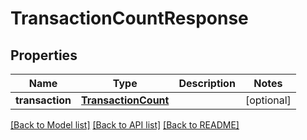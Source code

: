 # TransactionCountResponse


## Properties
Name | Type | Description | Notes
------------ | ------------- | ------------- | -------------
**transaction** | [**TransactionCount**](TransactionCount.md) |  | [optional] 

[[Back to Model list]](../README.md#documentation-for-models) [[Back to API list]](../README.md#documentation-for-api-endpoints) [[Back to README]](../README.md)


